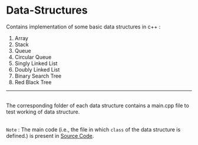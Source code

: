 # Data-Structures
Contains implementation of some basic data structures in c++ :
1. Array
2. Stack
3. Queue
4. Circular Queue
5. Singly Linked List
6. Doubly Linked List
7. Binary Search Tree
8. Red Black Tree

***
<br>
The corresponding folder of each data structure contains a main.cpp file to test working of data structure.
<br><br>

`Note` : The main code (i.e., the file in which `class` of the data structure is defined.) is present in [Source Code](./SourceCode).